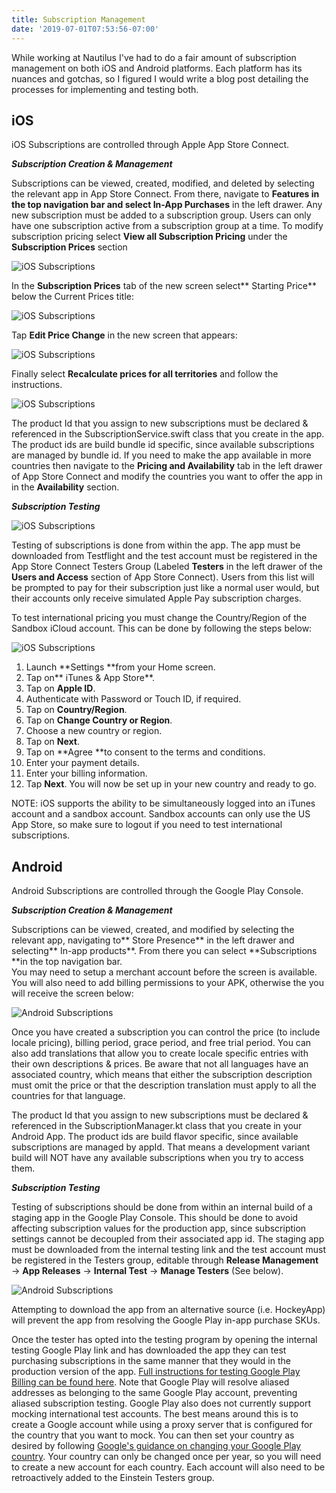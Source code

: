 ```yaml
---
title: Subscription Management
date: '2019-07-01T07:53:56-07:00'
---
```

While working at Nautilus I've had to do a fair amount of subscription management on both iOS and Android platforms.  Each platform has its nuances and gotchas, so I figured I would write a blog post detailing the processes for implementing and testing both.

## iOS

iOS Subscriptions are controlled through Apple App Store Connect. 

**_Subscription Creation & Management_**

Subscriptions can be viewed, created, modified, and deleted by selecting the relevant app in App Store Connect. From there, navigate to **Features **in the top navigation bar and select** In-App Purchases** in the left drawer.  Any new subscription must be added to a subscription group.  Users can only have one subscription active from a subscription group at a time. 
To modify subscription pricing select **View all Subscription Pricing** under the **Subscription Prices** section

![iOS Subscriptions](/blog-v3/assets/iosSub0.png)

In the **Subscription Prices** tab of the new screen select** Starting Price** below the Current Prices title:

![iOS Subscriptions](/blog-v3/assets/iosSub1.png)

Tap **Edit Price Change** in the new screen that appears:

![iOS Subscriptions](/blog-v3/assets/iosSub2.png)

Finally select **Recalculate prices for all territories** and follow the instructions.

![iOS Subscriptions](/blog-v3/assets/iosSub3.png)

The product Id that you assign to new subscriptions must be declared & referenced in the SubscriptionService.swift class that you create in the app.  The product ids are build bundle id specific, since available subscriptions are managed by bundle id.   If you need to make the app available in more countries then navigate to the **Pricing and Availability** tab in the left drawer of App Store Connect and modify the countries you want to offer the app in in the **Availability** section.

**_Subscription Testing_**

![iOS Subscriptions](/blog-v3/assets/iosSub4.jpg)

Testing of subscriptions is done from within the app.  The app must be downloaded from Testflight and the test account must be registered in the App Store Connect Testers Group (Labeled **Testers** in the left drawer of the **Users and Access** section of App Store Connect). Users from this list will be prompted to pay for their subscription just like a normal user would, but their accounts only receive simulated Apple Pay subscription charges.

To test international pricing you must change the Country/Region of the Sandbox iCloud account. This can be done by following the steps below:

![iOS Subscriptions](/blog-v3/assets/iosSub5.jpeg)

1. Launch **Settings **from your Home screen.
2. Tap on** iTunes & App Store**.
3. Tap on **Apple ID**.
4. Authenticate with Password or Touch ID, if required.
5. Tap on **Country/Region**.
6. Tap on **Change Country or Region**.
7. Choose a new country or region.
8. Tap on **Next**.
9. Tap on **Agree **to consent to the terms and conditions.
10. Enter your payment details.
11. Enter your billing information.
12. Tap **Next**. You will now be set up in your new country and ready to go.

NOTE: iOS supports the ability to be simultaneously logged into an iTunes account and a sandbox account.  Sandbox accounts can only use the US App Store, so make sure to logout if you need to test international subscriptions.

## Android

Android Subscriptions are controlled through the Google Play Console. 

**_Subscription Creation & Management_**

Subscriptions can be viewed, created, and modified by selecting the relevant app, navigating to** Store Presence** in the left drawer and selecting** In-app products**. From there you can select **Subscriptions **in the top navigation bar.  
You may need to setup a merchant account before the screen is available.  You will also need to add billing permissions to your APK, otherwise the you will receive the screen below:

![Android Subscriptions](/blog-v3/assets/aosSub0.png)

Once you have created a subscription you can control the price (to include locale pricing), billing period, grace period, and free trial period.  You can also add translations that allow you to create locale specific entries with their own descriptions & prices. Be aware that not all languages have an associated country, which means that either the subscription description must omit the price or that the description translation must apply to all the countries for that language.

The product Id that you assign to new subscriptions must be declared & referenced in the SubscriptionManager.kt class that you create in your Android App.  The product ids are build flavor specific, since available subscriptions are managed by appId.  That means a development variant build will NOT have any available subscriptions when you try to access them.

**_Subscription Testing_**

Testing of subscriptions should be done from within an internal build of a staging app in the Google Play Console. This should be done to avoid affecting subscription values for the production app, since subscription settings cannot be decoupled from their associated app id.  The staging app must be downloaded from the internal testing link and the test account must be registered in the Testers group, editable through **Release Management** → **App Releases** → **Internal Test** → **Manage Testers** (See below).  

![Android Subscriptions](/blog-v3/assets/aosSub1.png)

Attempting to download the app from an alternative source (i.e. HockeyApp) will prevent the app from resolving the Google Play in-app purchase SKUs.

Once the tester has opted into the testing program by opening the internal testing Google Play link and has downloaded the app they can test purchasing subscriptions in the same manner that they would in the production version of the app. [ Full instructions for testing Google Play Billing can be found here](https://developer.android.com/google/play/billing/billing_testing#test-purchases-sandbox). Note that Google Play will resolve aliased addresses as belonging to the same Google Play account, preventing aliased subscription testing.  Google Play also does not currently support mocking international test accounts.  The best means around this is to create a Google account while using a proxy server that is configured for the country that you want to mock.  You can then set your country as desired by following [Google's guidance on changing your Google Play country](https://support.google.com/googleplay/answer/7431675?hl=en).  Your country can only be changed once per year, so you will need to create a new account for each country.  Each account will also need to be retroactively added to the Einstein Testers group.

